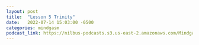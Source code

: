 ```yaml
---
layout: post
title:  "Lesson 5 Trinity"
date:   2022-07-14 15:03:00 -0500
categories: mindgasm
podcast_link: https://nilbus-podcasts.s3.us-east-2.amazonaws.com/Mindgasm/lesson%205%20trinity.mp3
---
```

